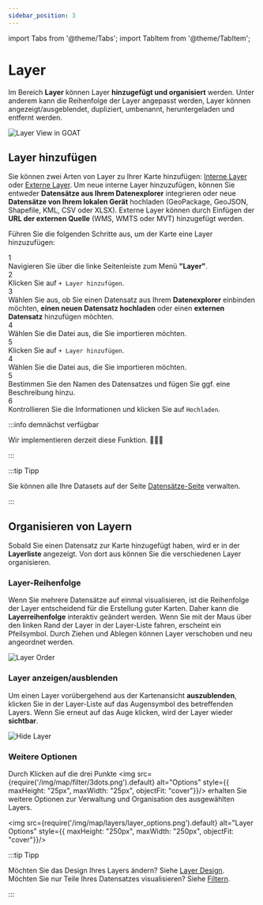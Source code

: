 ```yaml
---
sidebar_position: 3
---
```



import Tabs from '@theme/Tabs';
import TabItem from '@theme/TabItem';


# Layer

Im Bereich **Layer** können Layer **hinzugefügt und organisiert** werden. Unter anderem kann die Reihenfolge der Layer angepasst werden, Layer können angezeigt/ausgeblendet, dupliziert, umbenannt, heruntergeladen und entfernt werden.

<div style={{ display: 'flex', flexDirection: 'column', alignItems: 'center' }}>
  <img src={require('/img/map/layers/overview.png').default} alt="Layer View in GOAT" style={{ maxHeight: "auto", maxWidth: "auto", objectFit: "cover"}}/>
</div> 

## Layer hinzufügen

Sie können zwei Arten von Layer zu Ihrer Karte hinzufügen: [Interne Layer](../data/dataset_types) oder [Externe Layer](../data/dataset_types). Um neue interne Layer hinzuzufügen, können Sie entweder **Datensätze aus Ihrem Datenexplorer** integrieren oder neue **Datensätze von Ihrem lokalen Gerät** hochladen (GeoPackage, GeoJSON, Shapefile, KML, CSV oder XLSX). Externe Layer können durch Einfügen der **URL der externen Quelle** (WMS, WMTS oder MVT) hinzugefügt werden. 

Führen Sie die folgenden Schritte aus, um der Karte eine Layer hinzuzufügen: 

<div class="step">
  <div class="step-number">1</div>
  <div class="content">Navigieren Sie über die linke Seitenleiste zum Menü <b>"Layer"</b>.</div>
</div>

<div class="step">
  <div class="step-number">2</div>
  <div class="content">Klicken Sie auf <code>+ Layer hinzufügen</code>. </div>
</div>

<div class="step">
  <div class="step-number">3</div>
  <div class="content">Wählen Sie aus, ob Sie einen Datensatz aus Ihrem  <b>Datenexplorer</b> einbinden möchten,  <b>einen neuen Datensatz hochladen</b> oder einen <b>externen Datensatz</b> hinzufügen möchten.</div>
</div>

<Tabs>
  <TabItem value="Dataset Explorer" label="Datensatz-Explorer" default className="tabItemBox">


<div class="step">
  <div class="step-number">4</div>
  <div class="content">Wählen Sie die Datei aus, die Sie importieren möchten.</div>
</div>

<div class="step">
  <div class="step-number">5</div>
  <div class="content">Klicken Sie auf <code>+ Layer hinzufügen</code>.</div>
</div>


</TabItem>
<TabItem value="Dataset Upload" label="Datensatz-Upload" className="tabItemBox">


<div class="step">
  <div class="step-number">4</div>
  <div class="content">Wählen Sie die Datei aus, die Sie importieren möchten.</div>
</div>

<div class="step">
  <div class="step-number">5</div>
  <div class="content">Bestimmen Sie den Namen des Datensatzes und fügen Sie ggf. eine Beschreibung hinzu.</div>
</div>

<div class="step">
  <div class="step-number">6</div>
  <div class="content">Kontrollieren Sie die Informationen und klicken Sie auf <code>Hochladen</code>.</div>
</div>

  </TabItem>
  <TabItem value="Dataset External" label="Katalog-Explorer" className="tabItemBox">

:::info demnächst verfügbar

Wir implementieren derzeit diese Funktion.  🧑🏻‍💻

:::


  </TabItem>
</Tabs>

:::tip Tipp

 Sie können alle Ihre Datasets auf der Seite [Datensätze-Seite](../workspace/datasets) verwalten. 

:::

## Organisieren von Layern

Sobald Sie einen Datensatz zur Karte hinzugefügt haben, wird er in der **Layerliste** angezeigt. Von dort aus können Sie die verschiedenen Layer organisieren.

### Layer-Reihenfolge

Wenn Sie mehrere Datensätze auf einmal visualisieren, ist die Reihenfolge der Layer entscheidend für die Erstellung guter Karten. Daher kann die **Layerreihenfolge** interaktiv geändert werden.
Wenn Sie mit der Maus über den linken Rand der Layer in der Layer-Liste fahren, erscheint ein Pfeilsymbol. Durch Ziehen und Ablegen können Layer verschoben und neu angeordnet werden. 

<div style={{ display: 'flex', flexDirection: 'column', alignItems: 'center'}}>
  <img src={require('/img/map/layers/layer_order.gif').default} alt="Layer Order" style={{ maxHeight: "600px", maxWidth: "600px", objectFit: "cover"}}/>
</div> 

### Layer anzeigen/ausblenden

Um einen Layer vorübergehend aus der Kartenansicht **auszublenden**, klicken Sie in der Layer-Liste auf das Augensymbol des betreffenden Layers. Wenn Sie erneut auf das Auge klicken, wird der Layer wieder **sichtbar**.

<div style={{ display: 'flex', flexDirection: 'column', alignItems: 'center'}}>
  <img src={require('/img/map/layers/hide_layers.gif').default} alt="Hide Layer" style={{ maxHeight: "600px", maxWidth: "600px", objectFit: "cover"}}/>
</div> 

### Weitere Optionen

Durch Klicken auf die drei Punkte <img src={require('/img/map/filter/3dots.png').default} alt="Options" style={{ maxHeight: "25px", maxWidth: "25px", objectFit: "cover"}}/> erhalten Sie weitere Optionen zur Verwaltung und Organisation des ausgewählten Layers.


<img src={require('/img/map/layers/layer_options.png').default} alt="Layer Options" style={{ maxHeight: "250px", maxWidth: "250px", objectFit: "cover"}}/> 


:::tip Tipp

Möchten Sie das Design Ihres Layers ändern? Siehe [Layer Design](../category/layer-styling).  
Möchten Sie nur Teile Ihres Datensatzes visualisieren? Siehe [Filtern](../map/filter). 

:::